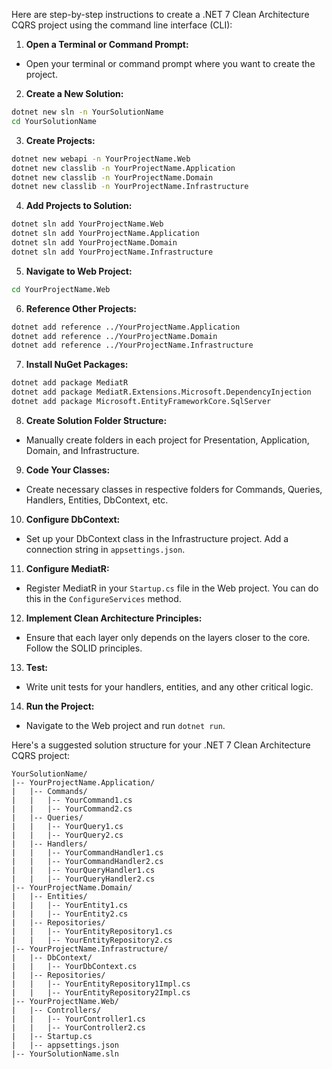 Here are step-by-step instructions to create a .NET 7 Clean Architecture CQRS project using the command line interface (CLI):
1. **Open a Terminal or Command Prompt:**
  - Open your terminal or command prompt where you want to create the project.
2. **Create a New Solution:**
  ```bash
  dotnet new sln -n YourSolutionName
  cd YourSolutionName
  ```
3. **Create Projects:**
  ```bash
  dotnet new webapi -n YourProjectName.Web
  dotnet new classlib -n YourProjectName.Application
  dotnet new classlib -n YourProjectName.Domain
  dotnet new classlib -n YourProjectName.Infrastructure
  ```
4. **Add Projects to Solution:**
  ```bash
  dotnet sln add YourProjectName.Web
  dotnet sln add YourProjectName.Application
  dotnet sln add YourProjectName.Domain
  dotnet sln add YourProjectName.Infrastructure
  ```
5. **Navigate to Web Project:**
  ```bash
  cd YourProjectName.Web
  ```
6. **Reference Other Projects:**
  ```bash
  dotnet add reference ../YourProjectName.Application
  dotnet add reference ../YourProjectName.Domain
  dotnet add reference ../YourProjectName.Infrastructure
  ```
7. **Install NuGet Packages:**
  ```bash
  dotnet add package MediatR
  dotnet add package MediatR.Extensions.Microsoft.DependencyInjection
  dotnet add package Microsoft.EntityFrameworkCore.SqlServer
  ```
8. **Create Solution Folder Structure:**
  - Manually create folders in each project for Presentation, Application, Domain, and Infrastructure.
9. **Code Your Classes:**
  - Create necessary classes in respective folders for Commands, Queries, Handlers, Entities, DbContext, etc.
10. **Configure DbContext:**
   - Set up your DbContext class in the Infrastructure project. Add a connection string in `appsettings.json`.
11. **Configure MediatR:**
   - Register MediatR in your `Startup.cs` file in the Web project. You can do this in the `ConfigureServices` method.
12. **Implement Clean Architecture Principles:**
   - Ensure that each layer only depends on the layers closer to the core. Follow the SOLID principles.
13. **Test:**
   - Write unit tests for your handlers, entities, and any other critical logic.
14. **Run the Project:**
   - Navigate to the Web project and run `dotnet run`.

Here's a suggested solution structure for your .NET 7 Clean Architecture CQRS project:
```plaintext
YourSolutionName/
|-- YourProjectName.Application/
|   |-- Commands/
|   |   |-- YourCommand1.cs
|   |   |-- YourCommand2.cs
|   |-- Queries/
|   |   |-- YourQuery1.cs
|   |   |-- YourQuery2.cs
|   |-- Handlers/
|   |   |-- YourCommandHandler1.cs
|   |   |-- YourCommandHandler2.cs
|   |   |-- YourQueryHandler1.cs
|   |   |-- YourQueryHandler2.cs
|-- YourProjectName.Domain/
|   |-- Entities/
|   |   |-- YourEntity1.cs
|   |   |-- YourEntity2.cs
|   |-- Repositories/
|   |   |-- YourEntityRepository1.cs
|   |   |-- YourEntityRepository2.cs
|-- YourProjectName.Infrastructure/
|   |-- DbContext/
|   |   |-- YourDbContext.cs
|   |-- Repositories/
|   |   |-- YourEntityRepository1Impl.cs
|   |   |-- YourEntityRepository2Impl.cs
|-- YourProjectName.Web/
|   |-- Controllers/
|   |   |-- YourController1.cs
|   |   |-- YourController2.cs
|   |-- Startup.cs
|   |-- appsettings.json
|-- YourSolutionName.sln
```
